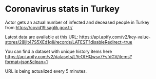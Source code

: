 # Coronavirus stats in Turkey
Actor gets an actual number of infected and deceased people in Turkey from https://covid19.saglik.gov.tr/

Latest data are available at this URL: https://api.apify.com/v2/key-value-stores/28ljlt47S5XEd1qIi/records/LATEST?disableRedirect=true

You can find a dataset with unique history items here https://api.apify.com/v2/datasets/LYeOfHQwsv7FsfdGV/items?format=json&clean=1

URL is being actualized every 5 minutes.
